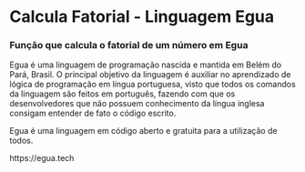 <h1>Calcula Fatorial - Linguagem Egua</h1>
<h3>Função que calcula o fatorial de um número em Egua</h3>
<p>
Egua é uma linguagem de programação nascida e mantida em Belém do Pará, Brasil. O principal objetivo da linguagem é auxiliar no aprendizado de lógica de programação em língua portuguesa, visto que todos os comandos da linguagem são feitos em português, fazendo com que os desenvolvedores que não possuem conhecimento da língua inglesa consigam entender de fato o código escrito.
</p>
Egua é uma linguagem em código aberto e gratuita para a utilização de todos.

<p><img src"https://egua.tech/assets/img/egua.png">https://egua.tech</p>
